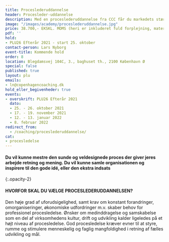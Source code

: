 ```yaml
---
title: Proceslederuddannelse
header: Procesleder-uddannelse
description: Med en proceslederuddannelse fra CCC får du markedets stærkeste uddannelse i at planlægge, styre og fastholde processer. Uddannelsen henvender sig til ledere, konsulenter og medarbejdere, som har ansvar for og håndterer processer og forandringer i organisationen, internt eller eksternt.
image: "/images/academy/proceslederuddannelse.jpg"
price: 38.700,- EKSKL. MOMS (heri er inkluderet fuld forplejning, materialer med videre)
pdf: ''
hold:
- PLU26 Efterår 2021 - start 25. oktober
contact-person: Lars Nyborg
event-title: Kommende hold
order: 8
location: Blegdamsvej 104C, 3., baghuset th., 2100 København Ø
special: false
published: true
layout: plu
emails:
- ln@copenhagencoaching.dk
hold_eller_begivenheder: true
events:
- overskrift: PLU26 Efterår 2021
  dato:
  - 25. - 26. oktober 2021
  - 17. - 19. november 2021
  - 12. - 13. januar 2022
  - 8. februar 2022
redirect_from:
  - /coaching/proceslederuddannelse/
cat:
- procesledelse
---
```


#### Du vil kunne mestre den sunde og veldesignede proces der giver jeres arbejde retning og mening. Du vil kunne samle organisationen og inspirere til den gode idé, eller den ekstra indsats
{:.opacity-2}
<br>

#### HVORFOR SKAL DU VÆLGE PROCESLEDERUDDANNELSEN?

Den høje grad af uforudsigelighed, samt krav om konstant forandringer, omorganiseringer, økonomiske udfordringer m.v. skaber behov for professionel procesledelse. Ønsker om medinddragelse og samskabelse som en del af virksomhedens kultur, drift og udvikling kalder ligeledes på et højt niveau af procesledelse. God procesledelse kræver evner til at styre, rumme og stimulere menneskelig og faglig mangfoldighed i retning af fælles udvikling og mål.